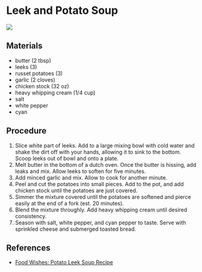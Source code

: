 # Leek and Potato Soup

![](images/leek-and-potato-soup.jpg)

## Materials

- butter (2 tbsp)
- leeks (3)
- russet potatoes (3)
- garlic (2 cloves)
- chicken stock (32 oz)
- heavy whipping cream (1/4 cup)
- salt
- white pepper
- cyan

## Procedure

1. Slice white part of leeks.  Add to a large mixing bowl with cold
   water and shake the dirt off with your hands, allowing it to sink
   to the bottom.  Scoop leeks out of bowl and onto a plate.
2. Melt butter in the bottom of a dutch oven.  Once the butter is
   hissing, add leaks and mix.  Allow leeks to soften for five
   minutes.
3. Add minced garlic and mix.  Allow to cook for another minute.
4. Peel and cut the potatoes into small pieces.  Add to the pot, and
   add chicken stock until the potatoes are just covered.
5. Simmer the mixture covered until the potatoes are softened and
   pierce easily at the end of a fork (est. 20 minutes).
6. Blend the mixture throughly.  Add heavy whipping cream until
   desired consistency.
7. Season with salt, white pepper, and cyan pepper to taste.  Serve
   with sprinkled cheese and submerged toasted bread.
   
## References

- [Food Wishes: Potato Leek Soup Recipe]

[Food Wishes: Potato Leek Soup Recipe]: https://youtu.be/WCUBhS42eTg
